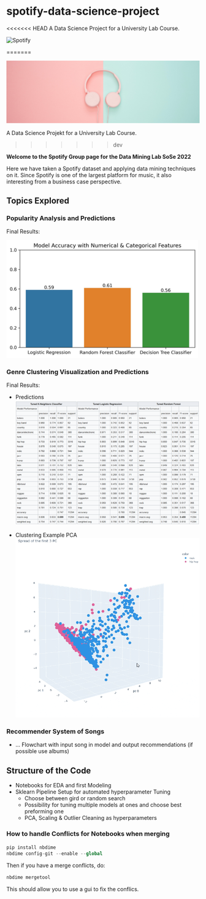 # spotify-data-science-project
<<<<<<< HEAD
A Data Science Project for a University Lab Course.

<img width="777" alt="Spotify" src="https://user-images.githubusercontent.com/47475044/170836844-b69d2309-17c8-4f71-bb8f-7cd276cd0c70.png">

=======

![](images/readme/header.jpg)


A Data Science Projekt for a University Lab Course.
>>>>>>> dev

__Welcome to the Spotify Group page for the Data Mining Lab SoSe 2022__

Here we have taken a Spotify dataset and applying data mining techniques on it. Since Spotify is one of the largest platform for music, it also interesting from a business case perspective.

## Topics Explored

### Popularity Analysis and Predictions

Final Results:

<img src="images/readme/pop_prediction_results.jpg" width="500"/>

### Genre Clustering Visualization and Predictions

Final Results:

- Predictions
    ![](images/readme/results_genre.png)

- Clustering Example PCA
    ![](images/readme/pca_rock_hiphop.gif)

### Recommender System of Songs

- ... Flowchart with input song in model and output recommendations (if possible use albums)

## Structure of the Code

- Notebooks for EDA and first Modeling
- Sklearn Pipeline Setup for automated hyperparameter Tuning
  - Choose between gird or random search
  - Possibility for tuning multiple models at ones and choose best preforming one
  - PCA, Scaling & Outlier Cleaning as hyperparameters

### How to handle Conflicts for Notebooks when merging

```python
pip install nbdime
nbdime config-git --enable --global
```

Then if you have a merge conflicts, do:

```python
nbdime mergetool
```

This should allow you to use a gui to fix the conflics.
